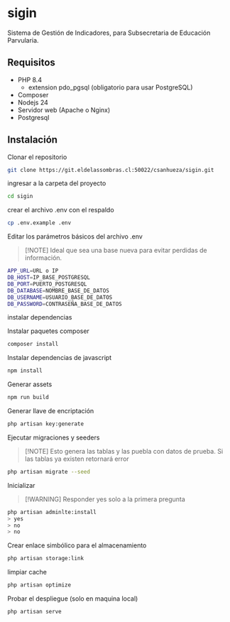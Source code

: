 # sigin

Sistema de Gestión de Indicadores, para Subsecretaria de Educación Parvularia.

## Requisitos

- PHP 8.4
  - extension pdo_pgsql (obligatorio para usar PostgreSQL)
- Composer
- Nodejs 24
- Servidor web (Apache o Nginx)
- Postgresql

## Instalación

Clonar el repositorio

``` bash
git clone https://git.eldelassombras.cl:50022/csanhueza/sigin.git
```

ingresar a la carpeta del proyecto

``` bash
cd sigin
```

crear el archivo .env con el respaldo

``` bash
cp .env.example .env
```

Editar los parámetros básicos del archivo .env

> [!NOTE] Ideal que sea una base nueva para evitar perdidas de información.

``` bash
APP_URL=URL o IP
DB_HOST=IP_BASE_POSTGRESQL
DB_PORT=PUERTO_POSTGRESQL
DB_DATABASE=NOMBRE_BASE_DE_DATOS
DB_USERNAME=USUARIO_BASE_DE_DATOS
DB_PASSWORD=CONTRASEÑA_BASE_DE_DATOS
```

instalar dependencias

Instalar paquetes composer

``` sh
composer install
```

Instalar dependencias de javascript

``` bash
npm install
```

Generar assets

``` bash
npm run build
```

Generar llave de encriptación

``` bash
php artisan key:generate
```

Ejecutar migraciones y seeders

>[!NOTE] Esto genera las tablas y las puebla con datos de prueba. Si las tablas ya existen retornará error

``` bash
php artisan migrate --seed
```

Inicializar

>[!WARNING] Responder yes solo a la primera pregunta

``` bash
php artisan adminlte:install
> yes
> no
> no
```

Crear enlace simbólico para el almacenamiento

``` bash
php artisan storage:link
```

limpiar cache

``` bash
php artisan optimize
```

Probar el despliegue (solo en maquina local)

``` bash
php artisan serve
```
